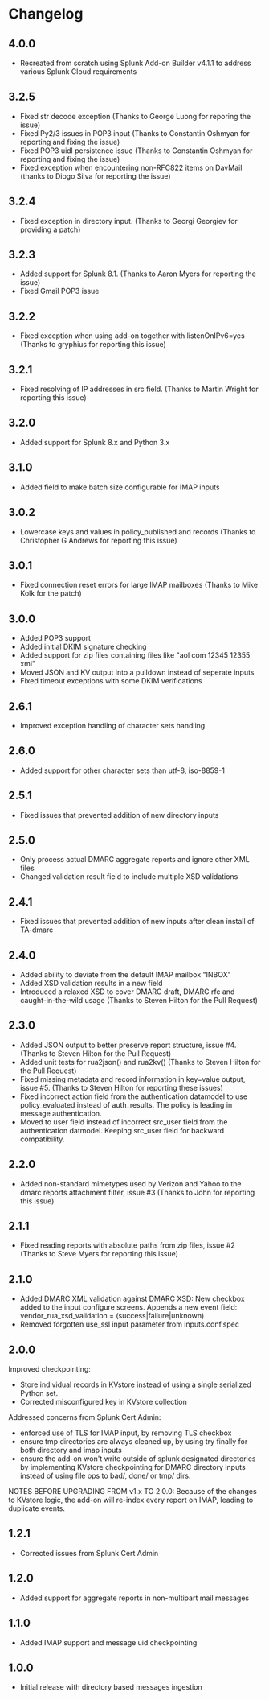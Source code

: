 # Changelog

## 4.0.0

- Recreated from scratch using Splunk Add-on Builder v4.1.1 to address various Splunk Cloud requirements

## 3.2.5

- Fixed str decode exception (Thanks to George Luong for reporing the issue)
- Fixed Py2/3 issues in POP3 input (Thanks to Constantin Oshmyan for reporting and fixing the issue)
- Fixed POP3 uidl persistence issue (Thanks to Constantin Oshmyan for reporting and fixing the issue)
- Fixed exception when encountering non-RFC822 items on DavMail (thanks to Diogo Silva for reporting the issue)

## 3.2.4

- Fixed exception in directory input. (Thanks to Georgi Georgiev for providing a patch)

## 3.2.3

- Added support for Splunk 8.1. (Thanks to Aaron Myers for reporting the issue)
- Fixed Gmail POP3 issue 

## 3.2.2

- Fixed exception when using add-on together with listenOnIPv6=yes
  (Thanks to gryphius for reporting this issue)

## 3.2.1

- Fixed resolving of IP addresses in src field.
  (Thanks to Martin Wright for reporting this issue)

## 3.2.0

- Added support for Splunk 8.x and Python 3.x

## 3.1.0

- Added field to make batch size configurable for IMAP inputs

## 3.0.2

- Lowercase keys and values in policy_published and records
  (Thanks to Christopher G Andrews for reporting this issue)

## 3.0.1

- Fixed connection reset errors for large IMAP mailboxes
  (Thanks to Mike Kolk for the patch)

## 3.0.0

- Added POP3 support
- Added initial DKIM signature checking
- Added support for zip files containing files like "aol com 12345 12355 xml"
- Moved JSON and KV output into a pulldown instead of seperate inputs
- Fixed timeout exceptions with some DKIM verifications

## 2.6.1

- Improved exception handling of character sets handling

## 2.6.0

- Added support for other character sets than utf-8, iso-8859-1

## 2.5.1

- Fixed issues that prevented addition of new directory inputs

## 2.5.0

- Only process actual DMARC aggregate reports and ignore other XML files
- Changed validation result field to include multiple XSD validations

## 2.4.1

- Fixed issues that prevented addition of new inputs after clean install of TA-dmarc

## 2.4.0

- Added ability to deviate from the default IMAP mailbox "INBOX"
- Added XSD validation results in a new field
- Introduced a relaxed XSD to cover DMARC draft, DMARC rfc and caught-in-the-wild usage
  (Thanks to Steven Hilton for the Pull Request)

## 2.3.0

- Added JSON output to better preserve report structure, issue #4. 
  (Thanks to Steven Hilton for the Pull Request)
- Added unit tests for rua2json() and rua2kv() 
  (Thanks to Steven Hilton for the Pull Request)
- Fixed missing metadata and record information in key=value output, issue #5. 
  (Thanks to Steven Hilton for reporting these issues)
- Fixed incorrect action field from the authentication datamodel to use policy_evaluated instead of auth_results. The policy is leading in message authentication.
- Moved to user field instead of incorrect src_user field from the authentication datmodel. Keeping src_user field for backward compatibility.

## 2.2.0

- Added non-standard mimetypes used by Verizon and Yahoo to the dmarc reports attachment filter, issue #3
  (Thanks to John for reporting this issue)

## 2.1.1

- Fixed reading reports with absolute paths from zip files, issue #2
  (Thanks to Steve Myers for reporting this issue)

## 2.1.0

- Added DMARC XML validation against DMARC XSD:
  New checkbox added to the input configure screens.
  Appends a new event field: vendor_rua_xsd_validation = (success|failure|unknown)
- Removed forgotten use_ssl input parameter from inputs.conf.spec

## 2.0.0

Improved checkpointing:

- Store individual records in KVstore instead of using a single serialized Python set.
- Corrected misconfigured key in KVstore collection

Addressed concerns from Splunk Cert Admin:

- enforced use of TLS for IMAP input, by removing TLS checkbox
- ensure tmp directories are always cleaned up, by using try finally for both directory and imap inputs
- ensure the add-on won't write outside of splunk designated directories by implementing KVstore checkpointing for DMARC directory inputs instead of using file ops to bad/, done/ or tmp/ dirs.

NOTES BEFORE UPGRADING FROM v1.x TO 2.0.0:
Because of the changes to KVstore logic, the add-on will re-index every report on IMAP, leading to duplicate events.

## 1.2.1

- Corrected issues from Splunk Cert Admin

## 1.2.0

- Added support for aggregate reports in non-multipart mail messages

## 1.1.0

- Added IMAP support and message uid checkpointing

## 1.0.0

- Initial release with directory based messages ingestion
